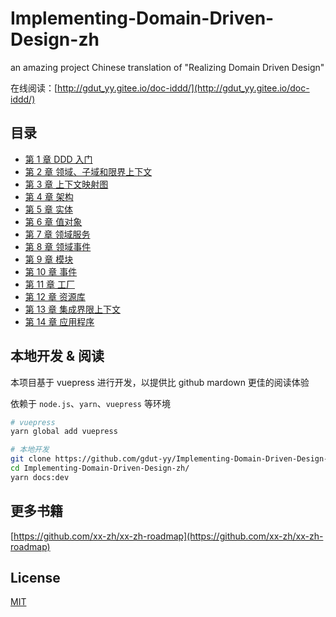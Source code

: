# Implementing-Domain-Driven-Design-zh
an amazing project
Chinese translation of "Realizing Domain Driven Design"

在线阅读：[http://gdut_yy.gitee.io/doc-iddd/](http://gdut_yy.gitee.io/doc-iddd/)

## 目录

- [第 1 章 DDD 入门](docs/ch1.md)
- [第 2 章 领域、子域和限界上下文](docs/ch2.md)
- [第 3 章 上下文映射图](docs/ch3.md)
- [第 4 章 架构](docs/ch4.md)
- [第 5 章 实体](docs/ch5.md)
- [第 6 章 值对象](docs/ch6.md)
- [第 7 章 领域服务](docs/ch7.md)
- [第 8 章 领域事件](docs/ch8.md)
- [第 9 章 模块](docs/ch9.md)
- [第 10 章 事件](docs/ch10.md)
- [第 11 章 工厂](docs/ch11.md)
- [第 12 章 资源库](docs/ch12.md)
- [第 13 章 集成界限上下文](docs/ch13.md)
- [第 14 章 应用程序](docs/ch14.md)

## 本地开发 & 阅读

本项目基于 vuepress 进行开发，以提供比 github mardown 更佳的阅读体验

依赖于 `node.js`、`yarn`、`vuepress` 等环境

```sh
# vuepress
yarn global add vuepress

# 本地开发
git clone https://github.com/gdut-yy/Implementing-Domain-Driven-Design-zh.git
cd Implementing-Domain-Driven-Design-zh/
yarn docs:dev
```

## 更多书籍

[https://github.com/xx-zh/xx-zh-roadmap](https://github.com/xx-zh/xx-zh-roadmap)

## License

[MIT](./LICENSE)
